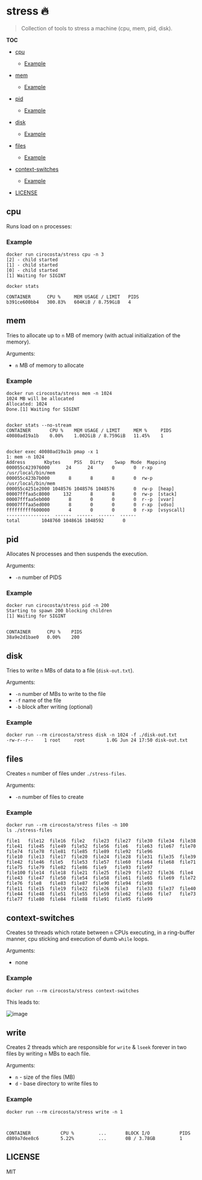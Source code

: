 # stress 🔥

> Collection of tools to stress a machine (cpu, mem, pid, disk).

**TOC**

- [cpu](#cpu)
  - [Example](#example)
- [mem](#mem)
  - [Example](#example-1)
- [pid](#pid)
  - [Example](#example-2)
- [disk](#disk)
  - [Example](#example-3)
- [files](#files)
  - [Example](#example-4)
- [context-switches](#context-switches)
  - [Example](#example-5)

- [LICENSE](#license)

## cpu

Runs load on `n` processes:

### Example

```
docker run cirocosta/stress cpu -n 3
[2] - child started
[1] - child started
[0] - child started
[1] Waiting for SIGINT

docker stats

CONTAINER      CPU %     MEM USAGE / LIMIT   PIDS
b391ce600bb4   300.83%   604KiB / 8.759GiB   4
```

## mem 

Tries to allocate up to `n` MB of memory (with actual initialization of the memory).

Arguments:
- `n` MB of memory to allocate

### Example

```
docker run cirocosta/stress mem -n 1024
1024 MB will be allocated
Allocated: 1024
Done.[1] Waiting for SIGINT


docker stats --no-stream
CONTAINER       CPU %    MEM USAGE / LIMIT     MEM %     PIDS
40080ad19a1b    0.00%    1.002GiB / 8.759GiB   11.45%    1


docker exec 40080ad19a1b pmap -x 1
1: mem -n 1024
Address		  Kbytes     PSS   Dirty    Swap  Mode  Mapping
000055c423976000      24      24       0       0  r-xp  /usr/local/bin/mem
000055c423b7b000       8       8       8       0  rw-p  /usr/local/bin/mem
000055c4251e2000 1048576 1048576 1048576       0  rw-p  [heap]
00007fffaa5c8000     132       8       8       0  rw-p  [stack]
00007fffaa5eb000       8       0       0       0  r--p  [vvar]
00007fffaa5ed000       8       0       0       0  r-xp  [vdso]
ffffffffff600000       4       0       0       0  r-xp  [vsyscall]
----------------  ------  ------  ------  ------
total		 1048760 1048616 1048592       0
```


## pid

Allocates N processes and then suspends the execution.

Arguments:
- `-n` number of PIDS

### Example

```
docker run cirocosta/stress pid -n 200 
Starting to spawn 200 blocking children
[1] Waiting for SIGINT


CONTAINER      CPU %    PIDS
38a9e2d1bae0   0.00%    200

```


## disk

Tries to write `n` MBs of data to a file (`disk-out.txt`).

Arguments:
- `-n` number of MBs to write to the file
- `-f` name of the file
- `-b` block after writing (optional)


### Example

```
docker run --rm cirocosta/stress disk -n 1024 -f ./disk-out.txt
-rw-r--r--    1 root     root        1.0G Jun 24 17:50 disk-out.txt
```

## files

Creates `n` number of files under `./stress-files`.

Arguments:
- `-n` number of files to create


### Example

```
docker run --rm cirocosta/stress files -n 100
ls ./stress-files

file1   file12  file16  file2   file23  file27  file30  file34  file38  file41  file45  file49  file52  file56  file6   file63  file67  file70  file74  file78  file81  file85  file89  file92  file96
file10  file13  file17  file20  file24  file28  file31  file35  file39  file42  file46  file5   file53  file57  file60  file64  file68  file71  file75  file79  file82  file86  file9   file93  file97
file100 file14  file18  file21  file25  file29  file32  file36  file4   file43  file47  file50  file54  file58  file61  file65  file69  file72  file76  file8   file83  file87  file90  file94  file98
file11  file15  file19  file22  file26  file3   file33  file37  file40  file44  file48  file51  file55  file59  file62  file66  file7   file73  file77  file80  file84  file88  file91  file95  file99
```

## context-switches

Creates `50` threads which rotate between `n` CPUs executing, in a ring-buffer manner, cpu sticking and execution of dumb `while` loops.

Arguments:
- none


### Example

```
docker run --rm cirocosta/stress context-switches
```


This leads to:

![image](https://user-images.githubusercontent.com/3574444/27996167-b6053f3c-64b2-11e7-9c07-6240f147c0eb.png)


## write

Creates 2 threads which are responsible for `write` & `lseek` forever in two files by writing `n` MBs to each file.

Arguments:
- `n` - size of the files (MB)
- `d` - base directory to write files to


### Example


```
docker run --rm cirocosta/stress write -n 1



CONTAINER           CPU %         ...       BLOCK I/O           PIDS
d809a7dee8c6        5.22%         ...       0B / 3.78GB         1
```


## LICENSE

MIT


